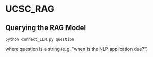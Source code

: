# UCSC_RAG

## Querying the RAG Model

```bash
python connect_LLM.py question
```
where question is a string (e.g. "when is the NLP application due?")
